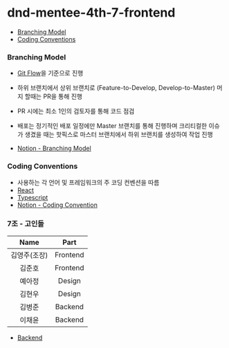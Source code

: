 # dnd-mentee-4th-7-frontend
* [Branching Model](###Branching-Model)
* [Coding Conventions](###Coding-Conventions)

### Branching Model
* [Git Flow](https://www.atlassian.com/git/tutorials/comparing-workflows/gitflow-workflow)을 기준으로 진행
* 하위 브랜치에서 상위 브랜치로 (Feature-to-Develop,  Develop-to-Master) 머지 할때는 PR을 통해 진행

* PR 시에는 최소 1인의 검토자를 통해 코드 점검

* 배포는 정기적인 배포 일정에만 Master 브랜치를 통해 진행하며 크리티컬한 이슈가 생겼을 때는 핫픽스로 마스터 브랜치에서 하위 브랜치를 생성하여 작업 진행

* [Notion - Branching Model](https://www.notion.so/240301f370644b5ab338ae7ab9d79ce2)

### Coding Conventions
* 사용하는 각 언어 및 프레임워크의 주 코딩 컨벤션을 따름
* [React](https://airbnb.io/javascript/react)
* [Typescript](https://basarat.gitbook.io/typescript/styleguide)
* [Notion - Coding Convention](https://www.notion.so/48c086f96c7a4b56b5fca18851804a24)

### 7조 - 고인돌
|Name|Part|
|:--:|:--:|
|김영주(조장)|Frontend|
|김준호|Frontend|
|예아정|Design|
|김현우|Design|
|김병준|Backend|
|이채윤|Backend|
* [Backend](https://github.com/dnd-mentee-4th/dnd-mentee-4th-7-frontend)